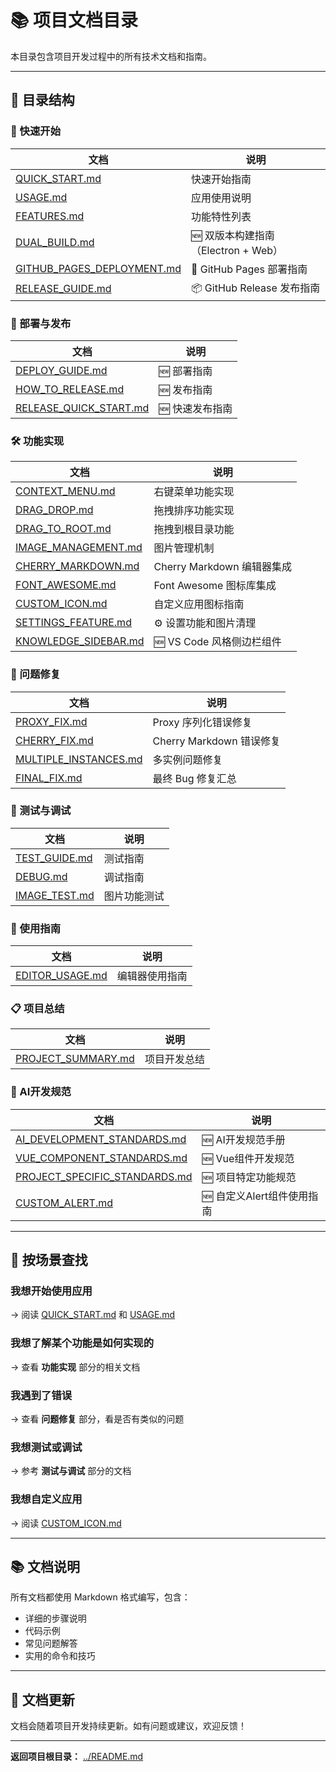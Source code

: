 # 📚 项目文档目录

本目录包含项目开发过程中的所有技术文档和指南。

---

## 📖 目录结构

### 🚀 快速开始

| 文档 | 说明 |
|------|------|
| [QUICK_START.md](./QUICK_START.md) | 快速开始指南 |
| [USAGE.md](./USAGE.md) | 应用使用说明 |
| [FEATURES.md](./FEATURES.md) | 功能特性列表 |
| [DUAL_BUILD.md](./DUAL_BUILD.md) | 🆕 双版本构建指南（Electron + Web） |
| [GITHUB_PAGES_DEPLOYMENT.md](./GITHUB_PAGES_DEPLOYMENT.md) | 🚀 GitHub Pages 部署指南 |
| [RELEASE_GUIDE.md](./RELEASE_GUIDE.md) | 📦 GitHub Release 发布指南 |

### 🚀 部署与发布

| 文档 | 说明 |
|------|------|
| [DEPLOY_GUIDE.md](./DEPLOY_GUIDE.md) | 🆕 部署指南 |
| [HOW_TO_RELEASE.md](./HOW_TO_RELEASE.md) | 🆕 发布指南 |
| [RELEASE_QUICK_START.md](./RELEASE_QUICK_START.md) | 🆕 快速发布指南 |

### 🛠️ 功能实现

| 文档 | 说明 |
|------|------|
| [CONTEXT_MENU.md](./CONTEXT_MENU.md) | 右键菜单功能实现 |
| [DRAG_DROP.md](./DRAG_DROP.md) | 拖拽排序功能实现 |
| [DRAG_TO_ROOT.md](./DRAG_TO_ROOT.md) | 拖拽到根目录功能 |
| [IMAGE_MANAGEMENT.md](./IMAGE_MANAGEMENT.md) | 图片管理机制 |
| [CHERRY_MARKDOWN.md](./CHERRY_MARKDOWN.md) | Cherry Markdown 编辑器集成 |
| [FONT_AWESOME.md](./FONT_AWESOME.md) | Font Awesome 图标库集成 |
| [CUSTOM_ICON.md](./CUSTOM_ICON.md) | 自定义应用图标指南 |
| [SETTINGS_FEATURE.md](./SETTINGS_FEATURE.md) | ⚙️ 设置功能和图片清理 |
| [KNOWLEDGE_SIDEBAR.md](./KNOWLEDGE_SIDEBAR.md) | 🆕 VS Code 风格侧边栏组件 |

### 🐛 问题修复

| 文档 | 说明 |
|------|------|
| [PROXY_FIX.md](./PROXY_FIX.md) | Proxy 序列化错误修复 |
| [CHERRY_FIX.md](./CHERRY_FIX.md) | Cherry Markdown 错误修复 |
| [MULTIPLE_INSTANCES.md](./MULTIPLE_INSTANCES.md) | 多实例问题修复 |
| [FINAL_FIX.md](./FINAL_FIX.md) | 最终 Bug 修复汇总 |

### 🧪 测试与调试

| 文档 | 说明 |
|------|------|
| [TEST_GUIDE.md](./TEST_GUIDE.md) | 测试指南 |
| [DEBUG.md](./DEBUG.md) | 调试指南 |
| [IMAGE_TEST.md](./IMAGE_TEST.md) | 图片功能测试 |

### 📝 使用指南

| 文档 | 说明 |
|------|------|
| [EDITOR_USAGE.md](./EDITOR_USAGE.md) | 编辑器使用指南 |

### 📋 项目总结

| 文档 | 说明 |
|------|------|
| [PROJECT_SUMMARY.md](./PROJECT_SUMMARY.md) | 项目开发总结 |

### 🤖 AI开发规范

| 文档 | 说明 |
|------|------|
| [AI_DEVELOPMENT_STANDARDS.md](./AI_DEVELOPMENT_STANDARDS.md) | 🆕 AI开发规范手册 |
| [VUE_COMPONENT_STANDARDS.md](./VUE_COMPONENT_STANDARDS.md) | 🆕 Vue组件开发规范 |
| [PROJECT_SPECIFIC_STANDARDS.md](./PROJECT_SPECIFIC_STANDARDS.md) | 🆕 项目特定功能规范 |
| [CUSTOM_ALERT.md](./CUSTOM_ALERT.md) | 🆕 自定义Alert组件使用指南 |

---

## 🎯 按场景查找

### 我想开始使用应用
→ 阅读 [QUICK_START.md](./QUICK_START.md) 和 [USAGE.md](./USAGE.md)

### 我想了解某个功能是如何实现的
→ 查看 **功能实现** 部分的相关文档

### 我遇到了错误
→ 查看 **问题修复** 部分，看是否有类似的问题

### 我想测试或调试
→ 参考 **测试与调试** 部分的文档

### 我想自定义应用
→ 阅读 [CUSTOM_ICON.md](./CUSTOM_ICON.md)

---

## 📚 文档说明

所有文档都使用 Markdown 格式编写，包含：
- 详细的步骤说明
- 代码示例
- 常见问题解答
- 实用的命令和技巧

---

## 🔄 文档更新

文档会随着项目开发持续更新。如有问题或建议，欢迎反馈！

---

**返回项目根目录：** [../README.md](../README.md)



